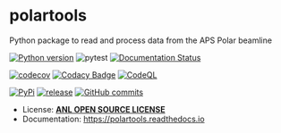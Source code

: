 # polartools

Python package to read and process data from the APS Polar beamline

[![Python version](https://img.shields.io/pypi/pyversions/polartools.svg)](https://pypi.python.org/pypi/polartools)
![pytest](https://github.com/APS-4ID-POLAR//polartools/actions/workflows/python-package-conda.yml/badge.svg)
[![Documentation Status](https://readthedocs.org/projects/polartools/badge/?version=latest)](http://polartools.readthedocs.io/en/latest/?badge=latest)

[![codecov](https://codecov.io/gh/APS-4ID-POLAR/polartools/branch/main/graph/badge.svg?token=pniQQrvLIA)](https://codecov.io/gh/APS-4ID-POLAR/polartools)
[![Codacy Badge](https://api.codacy.com/project/badge/Grade/b94ee8138eec41d680ece65b77b8f7c2)](https://app.codacy.com/gh/APS-4ID-POLAR/polartools?utm_source=github.com&utm_medium=referral&utm_content=APS-4ID-POLAR/polartools&utm_campaign=Badge_Grade)
[![CodeQL](https://github.com/APS-4ID-POLAR/polartools/actions/workflows/codeql.yml/badge.svg)](https://github.com/APS-4ID-POLAR/polartools/actions/workflows/codeql.yml)

[![PyPi](https://img.shields.io/pypi/v/polartools.svg)](https://pypi.python.org/pypi/polartool)
[![release](https://img.shields.io/github/release/APS-4ID-POLAR/polartools.svg)](https://github.com/APS-4ID-POLAR/polartools/releases)
[![GitHub commits](https://img.shields.io/github/commits-since/APS-4ID-POLAR/polartools/v0.5.3.svg)](https://github.com/APS-4ID-POLAR/polartools/commit/)

-   License: [**ANL OPEN SOURCE LICENSE**](LICENSE.txt)
-   Documentation: https://polartools.readthedocs.io
